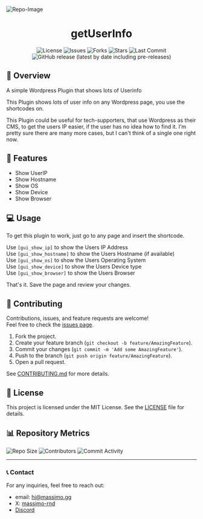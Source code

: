 ![Repo-Image](https://massimo.gg/github-images/getuserinfo.webp)

<div align="center">

# getUserInfo

![License](https://img.shields.io/github/license/massimo-rnd/getUserInfo)
![Issues](https://img.shields.io/github/issues/massimo-rnd/getUserInfo)
![Forks](https://img.shields.io/github/forks/massimo-rnd/getUserInfo)
![Stars](https://img.shields.io/github/stars/massimo-rnd/getUserInfo)
![Last Commit](https://img.shields.io/github/last-commit/massimo-rnd/getUserInfo)
![GitHub release (latest by date including pre-releases)](https://img.shields.io/github/v/release/massimo-rnd/getUserInfo?include_prereleases)

</div>

## 🚀 Overview

A simple Wordpress Plugin that shows lots of Userinfo

This Plugin shows lots of user info on any Wordpress page, you use the shortcodes on.

This Plugin could be useful for tech-supporters, that use Wordpress as their CMS, to get the users IP easier, if the user has no idea how to find it. I'm pretty sure there are many more cases, but I can't think of a single one right now.

## 🎯 Features

- Show UserIP
- Show Hostname
- Show OS
- Show Device
- Show Browser


## 💻 Usage

To get this plugin to work, just go to any page and insert the shortcode.

Use <code>[gui_show_ip]</code> to show the Users IP Address<br>
Use <code>[gui_show_hostname]</code> to show the Users Hostname (if available)<br>
Use <code>[gui_show_os]</code> to show the Users Operating System<br>
Use <code>[gui_show_device]</code> to show the Users Device type<br>
Use <code>[gui_show_browser]</code> to show the Users Browser<br>

That's it. Save the page and review your changes.

## 🤝 Contributing

Contributions, issues, and feature requests are welcome!  
Feel free to check the [issues page](https://github.com/massimo-rnd/getUserInfo/issues).

1. Fork the project.
2. Create your feature branch (`git checkout -b feature/AmazingFeature`).
3. Commit your changes (`git commit -m 'Add some AmazingFeature'`).
4. Push to the branch (`git push origin feature/AmazingFeature`).
5. Open a pull request.

See [CONTRIBUTING.md](CONTRIBUTING.md) for more details.

## 📜 License

This project is licensed under the MIT License. See the [LICENSE](LICENSE) file for details.

## 📊 Repository Metrics

![Repo Size](https://img.shields.io/github/repo-size/massimo-rnd/getUserInfo)
![Contributors](https://img.shields.io/github/contributors/massimo-rnd/getUserInfo)
![Commit Activity](https://img.shields.io/github/commit-activity/m/massimo-rnd/getUserInfo)

---

### 📞 Contact

For any inquiries, feel free to reach out:
- email: [hi@massimo.gg](mailto:hi@massimo.gg)
- X: [massimo-rnd](https://x.com/massimo-rnd)
- [Discord](https://discord.gg/wmC5AA6c)
